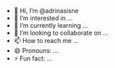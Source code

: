 - 👋 Hi, I’m @adrinasisne
- 👀 I’m interested in ...
- 🌱 I’m currently learning ...
- 💞️ I’m looking to collaborate on ...
- 📫 How to reach me ...
- 😄 Pronouns: ...
- ⚡ Fun fact: ...

<!---
adrinasisne/adrinasisne is a ✨ special ✨ repository because its `README.md` (this file) appears on your GitHub profile.
You can click the Preview link to take a look at your changes.
--->
